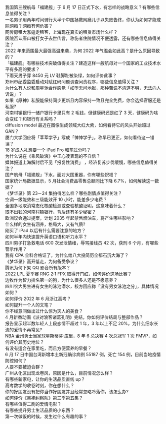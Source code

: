 我国第三艘航母「福建舰」于 6 月 17 日正式下水，有怎样的战略意义？有哪些信息值得关注？  
一名男子用两年时间骑行大半个中国拯救网瘾儿子以失败告终，你认为如何才能戒除网瘾？网瘾有何危害？  
网传房租大涨逼走租客，上海现在真实的租赁市场什么样？  
医院否认唐山被打女子去世传言，称伤者住院情况不便透露，还有哪些信息值得关注？  
2022 年来范围最大最强高温来袭，为何 2022 年气温会如此高？是什么原因导致的？  
「福建舰」有哪些技术突破值得关注？建造这样一艘航母对一个国家的工业技术水平有多高的要求？  
下雨天男子穿 8450 元 LV 鞋脚趾被染绿，如何评价此事？  
郑州市纪委监委启动对赋红码问题调查问责程序，哪些信息值得关注？  
为什么有人说和周星驰合作感觉「如堕无间地狱，那种苦说不清道不明，无法向人诉说」？  
如果《原神》私服能保持同步更新且内容保持一致且完全免费，你会选择官服还是私服?  
河南村镇银行一储户银行卡里只有 2 毛钱，但健康码还是红了 3 天，健康码为啥会变红？和银行有关系吗？  
diffusion model 最近在图像生成领域大红大紫，如何看待它的风头开始超过 GAN？  
厦门大学回应将「莘莘学子」写成「悻悻学子」，称早已更正，如何看待这一错误？  
18 岁成人礼想要一个 iPad Pro 和笔过分吗？  
为什么说在《乘风破浪》中王心凌表现的不自信？  
媒体报道上海解封后不见「报复性消费」 ，经济复苏步伐缓慢，哪些信息值得关注？  
国产航母「福建舰」下水，面对大国重器，你有哪些祝福？  
国家统计局数据显示，5 月社会消费品零售总额同比下降 6.7%，如何解读这一数据？  
《梦华录》第 23－24 集拍得怎么样？哪些剧情点值得关注？  
空调一级能效和三级能效开 10 小时，能差多少电费？  
全国多地取消常态化核酸检测或查验核酸证明，这意味着什么？  
取不出钱的河南村镇银行，背后还有多少秘密？  
欧洲议会通过提案，计划 2035 年起禁售燃油车，将产生哪些影响？  
什么样的女生有涵养，格局大，又有气质?  
刚买了 iPad 以后有什么需要注意的地方？  
如何半年内快速提升英语口语和听力水平？  
四川男子打急救电话 600 次发泄情绪，辱骂接线员 42 次，获刑 6 个月，有哪些警示作用？  
我有 CPA 全科合格证了，为什么给八大投简历全都石沉大海了？  
《梦华录》高开低走，为何备受争议？  
腾讯为何下架 QQ 影音所有版本？  
2022 LPL 夏季赛 RNG 2:1 FPX 取得开门红，如何评价这场比赛？  
边牧作为智力排名第一的狗，为什么很多人还是不愿意养？  
四川农大男生进有女生的泳池潜水，校方回应称「没有男女泳池之分」，具体情况如何？  
如何评价 2022 年 6 月浙江高考？  
如何提升一个人的文笔？  
你不经意间做出过什么惊为天人的美食？  
4 月新番动画《派对浪客诸葛孔明》完结，你如何评价结局与整部作品？  
报告显示超半数年轻人上段恋情不超过 1 年，3 年以上不足 20%，为什么细水长流的爱情不再常见?  
NBA 金州勇士当家球星斯蒂芬·库里，8 年 6 总决赛 4 次总冠军 1 次 FMVP，如何评价其历史地位？  
有没有适合在家里吃，而且方便营养的早餐？  
6 月 17 日中国台湾新增本土新冠确诊病例 55187 例，死亡 154 例，目前当地疫情防控如何？  
人要不要被迫合群？  
广州从化区出现龙卷风，原因是什么，目前情况怎么样？  
有哪些新家电，让你的生活品质直线 up？  
高考数学的收卷时刻，你在想什么？  
你的好朋友没有把你当作好朋友并且经常忽略冷落你，该怎么办?  
如何评价《黑袍纠察队》第三季第五集？  
有哪些值得二刷的爱情电影？  
有哪些提升男士生活品质的小东西？  
第一次做饭的时候，发生过什么有趣的事？  
